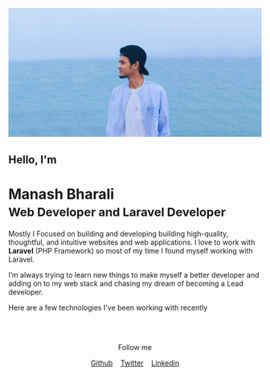 ![Manash Bharali](images/cover.jpg)


<h2>Hello, I'm</h2>
<h1>Manash Bharali
<br> 
<small>Web Developer and Laravel Developer</small></h1>

<p>
    Mostly I Focused on building and developing building high-quality, thoughtful, and intuitive websites and web applications. I love to work with <b>Laravel</b> (PHP Framework) so most of my time I found myself working with Laravel.
</p>

<p>
I’m always trying to learn new things to make myself a better developer and adding on to my web stack and chasing my dream of becoming a Lead developer.

Here are a few technologies I've been working with recently
</p>

<div align="center">
</br></br>
<p>Follow me</p>
<a href="https://github.com/manashbharali">Github</a> &nbsp;&nbsp;
<a href="https://twitter.com/manash__">Twitter</a> &nbsp;&nbsp;
<a href="https://www.linkedin.com/in/manashbharali">Linkedin</a>

</div>
